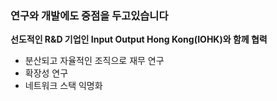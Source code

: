 ### 연구와 개발에도 중점을 두고있습니다
**선도적인 R&D 기업인 Input Output Hong Kong(IOHK)와 함께 협력**
- 분산되고 자율적인 조직으로 재무 연구
- 확장성 연구
- 네트워크 스택 익명화
